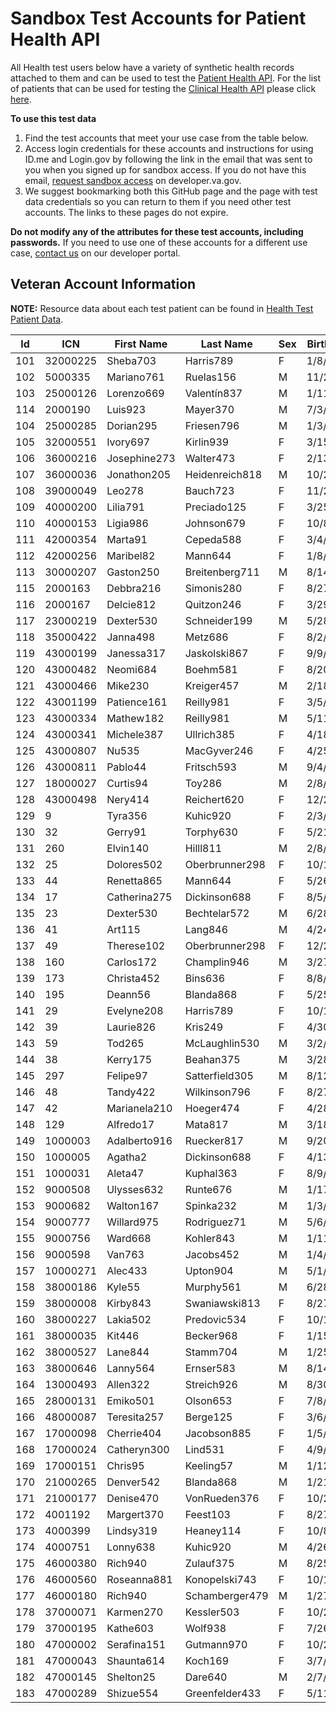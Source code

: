 # Sandbox Test Accounts for Patient Health API

All Health test users below have a variety of synthetic health records attached to them and can be used to test the [Patient Health API](https://developer.va.gov/explore/api/patient-health/docs?version=current). For the list of patients that can be used for testing the [Clinical Health API](https://developer.va.gov/explore/api/clinical-health/docs?version=current) please click [here](https://github.com/department-of-veterans-affairs/vets-api-clients/blob/master/test_accounts/clinical_health_test_accounts.md).

**To use this test data**
1. Find the test accounts that meet your use case from the table below.
2. Access login credentials for these accounts and instructions for using ID.me and Login.gov by following the link in the email that was sent to you when you signed up for sandbox access.  If you do not have this email, [request sandbox access](https://developer.va.gov/explore/api/patient-health/sandbox-access) on developer.va.gov.
3. We suggest bookmarking both this GitHub page and the page with test data credentials so you can return to them if you need other test accounts. The links to these pages do not expire.

**Do not modify any of the attributes for these test accounts, including passwords.** If you need to use one of these accounts for a different use case, [contact us](https://developer.va.gov/support/contact-us) on our developer portal.

## Veteran Account Information

**NOTE:** Resource data about each test patient can be found in [Health Test Patient Data](https://github.com/department-of-veterans-affairs/lighthouse-fhir-apis-consumer-docs/blob/main/patient-health-v0/health-test-patient-data.xlsx). 

| Id  | ICN      | First Name   | Last Name      | Sex | Birthdate |
|-----|----------|--------------|----------------|-----|-----------|
| 101 | 32000225 | Sheba703     | Harris789      | F   | 1/8/26    |
| 102 | 5000335  | Mariano761   | Ruelas156      | M   | 11/20/07  |
| 103 | 25000126 | Lorenzo669   | Valentín837    | M   | 1/11/42   |
| 114 | 2000190  | Luis923      | Mayer370       | M   | 7/3/69    |
| 104 | 25000285 | Dorian295    | Friesen796     | M   | 1/3/92    |
| 105 | 32000551 | Ivory697     | Kirlin939      | F   | 3/15/29   |
| 106 | 36000216 | Josephine273 | Walter473      | F   | 2/13/90   |
| 107 | 36000036 | Jonathon205  | Heidenreich818 | M   | 10/28/59  |
| 108 | 39000049 | Leo278       | Bauch723       | F   | 11/29/11  |
| 109 | 40000200 | Lilia791     | Preciado125    | F   | 3/25/85   |
| 110 | 40000153 | Ligia986     | Johnson679     | F   | 10/8/82   |
| 111 | 42000354 | Marta91      | Cepeda588      | F   | 3/4/98    |
| 112 | 42000256 | Maribel82    | Mann644        | F   | 1/8/45    |
| 113 | 30000207 | Gaston250    | Breitenberg711 | M   | 8/14/69   |
| 115 | 2000163  | Debbra216    | Simonis280     | F   | 8/27/32   |
| 116 | 2000167  | Delcie812    | Quitzon246     | F   | 3/29/81   |
| 117 | 23000219 | Dexter530    | Schneider199   | M   | 5/28/66   |
| 118 | 35000422 | Janna498     | Metz686        | F   | 8/2/93    |
| 119 | 43000199 | Janessa317   | Jaskolski867   | F   | 9/9/91    |
| 120 | 43000482 | Neomi684     | Boehm581       | F   | 8/20/58   |
| 121 | 43000466 | Mike230      | Kreiger457     | M   | 2/18/94   |
| 122 | 43001199 | Patience161  | Reilly981      | F   | 3/5/97    |
| 123 | 43000334 | Mathew182    | Reilly981      | M   | 5/11/04   |
| 124 | 43000341 | Michele387   | Ullrich385     | F   | 4/18/62   |
| 125 | 43000807 | Nu535        | MacGyver246    | F   | 4/25/88   |
| 126 | 43000811 | Pablo44      | Fritsch593     | M   | 9/4/96    |
| 127 | 18000027 | Curtis94     | Toy286         | M   | 2/8/97    |
| 128 | 43000498 | Nery414      | Reichert620    | F   | 12/26/62  |
| 129 | 9        | Tyra356      | Kuhic920       | F   | 2/3/20    |
| 130 | 32       | Gerry91      | Torphy630      | F   | 5/21/67   |
| 131 | 260      | Elvin140     | Hilll811       | M   | 2/8/12    |
| 132 | 25       | Dolores502   | Oberbrunner298 | F   | 10/17/72  |
| 133 | 44       | Renetta865   | Mann644        | F   | 5/26/65   |
| 134 | 17       | Catherina275 | Dickinson688   | F   | 8/5/89    |
| 135 | 23       | Dexter530    | Bechtelar572   | M   | 6/28/22   |
| 136 | 41       | Art115       | Lang846        | M   | 4/24/47   |
| 137 | 49       | Therese102   | Oberbrunner298 | F   | 12/26/62  |
| 138 | 160      | Carlos172    | Champlin946    | M   | 3/27/70   |
| 139 | 173      | Christa452   | Bins636        | F   | 8/8/13    |
| 140 | 195      | Deann56      | Blanda868      | F   | 5/25/00   |
| 141 | 29       | Evelyne208   | Harris789      | F   | 10/17/72  |
| 142 | 39       | Laurie826    | Kris249        | F   | 4/30/56   |
| 143 | 59       | Tod265       | McLaughlin530  | M   | 3/2/55    |
| 144 | 38       | Kerry175     | Beahan375      | M   | 3/28/03   |
| 145 | 297      | Felipe97     | Satterfield305 | M   | 8/12/20   |
| 146 | 48       | Tandy422     | Wilkinson796   | F   | 8/27/32   |
| 147 | 42       | Marianela210 | Hoeger474      | F   | 4/28/48   |
| 148 | 129      | Alfredo17    | Mata817        | M   | 3/18/15   |
| 149 | 1000003  | Adalberto916 | Ruecker817     | M   | 9/20/71   |
| 150 | 1000005  | Agatha2      | Dickinson688   | F   | 4/13/66   |
| 151 | 1000031  | Aleta47      | Kuphal363      | F   | 8/9/90    |
| 152 | 9000508  | Ulysses632   | Runte676       | M   | 1/17/87   |
| 153 | 9000682  | Walton167    | Spinka232      | M   | 1/3/40    |
| 154 | 9000777  | Willard975   | Rodriguez71    | M   | 5/6/06    |
| 155 | 9000756  | Ward668      | Kohler843      | M   | 1/11/03   |
| 156 | 9000598  | Van763       | Jacobs452      | M   | 1/4/52    |
| 157 | 10000271 | Alec433      | Upton904       | M   | 5/1/83    |
| 158 | 38000186 | Kyle55       | Murphy561      | M   | 6/28/99   |
| 159 | 38000008 | Kirby843     | Swaniawski813  | F   | 8/27/32   |
| 160 | 38000227 | Lakia502     | Predovic534    | F   | 10/10/47  |
| 161 | 38000035 | Kit446       | Becker968      | F   | 1/15/16   |
| 162 | 38000527 | Lane844      | Stamm704       | M   | 1/25/53   |
| 163 | 38000646 | Lanny564     | Ernser583      | M   | 8/14/06   |
| 164 | 13000493 | Allen322     | Streich926     | M   | 8/30/91   |
| 165 | 28000131 | Emiko501     | Olson653       | F   | 7/8/44    |
| 166 | 48000087 | Teresita257  | Berge125       | F   | 3/6/07    |
| 167 | 17000098 | Cherrie404   | Jacobson885    | F   | 1/5/11    |
| 168 | 17000024 | Catheryn300  | Lind531        | F   | 4/9/80    |
| 169 | 17000151 | Chris95      | Keeling57      | M   | 1/12/12   |
| 170 | 21000265 | Denver542    | Blanda868      | M   | 1/21/79   |
| 171 | 21000177 | Denise470    | VonRueden376   | F   | 10/26/82  |
| 172 | 4001192  | Margert370   | Feest103       | F   | 8/27/32   |
| 173 | 4000399  | Lindsy319    | Heaney114      | F   | 10/8/82   |
| 174 | 4000751  | Lonny638     | Kuhic920       | M   | 4/26/81   |
| 175 | 46000380 | Rich940      | Zulauf375      | M   | 8/25/83   |
| 176 | 46000560 | Roseanna881  | Konopelski743  | F   | 10/11/92  |
| 177 | 46000180 | Rich940      | Schamberger479 | M   | 1/27/19   |
| 178 | 37000071 | Karmen270    | Kessler503     | F   | 10/22/59  |
| 179 | 37000195 | Kathe603     | Wolf938        | F   | 7/26/15   |
| 180 | 47000002 | Serafina151  | Gutmann970     | F   | 10/24/20  |
| 181 | 47000043 | Shaunta614   | Koch169        | F   | 3/7/10    |
| 182 | 47000145 | Shelton25    | Dare640        | M   | 2/7/79    |
| 183 | 47000289 | Shizue554    | Greenfelder433 | F   | 5/11/79   |

